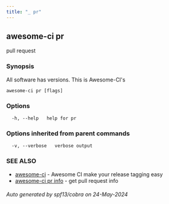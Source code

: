 ```yaml
---
title: "_ pr"
---
```

## awesome-ci pr

pull request

### Synopsis

All software has versions. This is Awesome-CI's

```
awesome-ci pr [flags]
```

### Options

```
  -h, --help   help for pr
```

### Options inherited from parent commands

```
  -v, --verbose   verbose output
```

### SEE ALSO

* [awesome-ci](./awesome-ci)	 - Awesome CI make your release tagging easy
* [awesome-ci pr info](./awesome-ci_pr_info)	 - get pull request info

###### Auto generated by spf13/cobra on 24-May-2024
